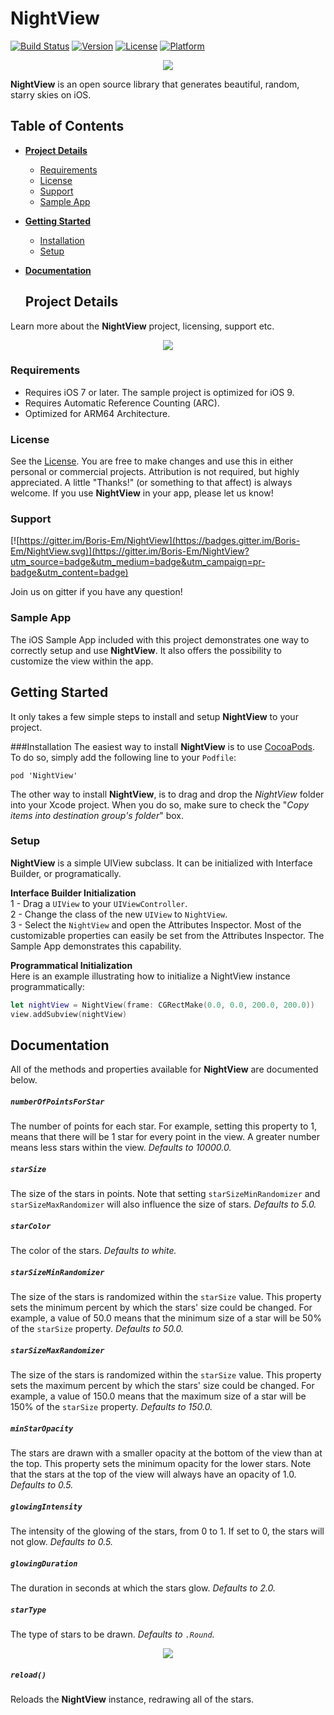 # NightView

[![Build Status](https://travis-ci.org/Boris-Em/NightView.svg?branch=master)](https://travis-ci.org/Boris-Em/NightView)
[![Version](https://img.shields.io/cocoapods/v/NightView.svg?style=flat)](http://cocoadocs.org/docsets/NightView)
[![License](https://img.shields.io/cocoapods/l/NightView.svg?style=flat)](http://cocoadocs.org/docsets/NightView)
[![Platform](https://img.shields.io/cocoapods/p/NightView.svg?style=flat)](http://cocoadocs.org/docsets/NightView)

<p align="center"><img src="https://s32.postimg.org/6w9jyums5/Night_View.jpg"/></p>	

**NightView** is an open source library that generates beautiful, random, starry skies on iOS.  

## Table of Contents

* [**Project Details**](#project-details)  
  * [Requirements](#requirements)
  * [License](#license)
  * [Support](#support)
  * [Sample App](#sample-app)
* [**Getting Started**](#getting-started)
  * [Installation](#installation)
  * [Setup](#setup)
* [**Documentation**](#documentation)
 
  
  ## Project Details
Learn more about the **NightView** project, licensing, support etc.

<p align="center"><img src="https://s31.postimg.org/tn5o1yikb/Night_View_i_Phone.jpg"/></p>

### Requirements
 - Requires iOS 7 or later. The sample project is optimized for iOS 9.
 - Requires Automatic Reference Counting (ARC).
 - Optimized for ARM64 Architecture.

### License
See the [License](https://github.com/Boris-Em/NightView/blob/master/LICENSE). You are free to make changes and use this in either personal or commercial projects. Attribution is not required, but highly appreciated. A little "Thanks!" (or something to that affect) is always welcome. If you use **NightView** in your app, please let us know!

### Support
[![https://gitter.im/Boris-Em/NightView](https://badges.gitter.im/Boris-Em/NightView.svg)](https://gitter.im/Boris-Em/NightView?utm_source=badge&utm_medium=badge&utm_campaign=pr-badge&utm_content=badge)  

Join us on gitter if you have any question!

### Sample App
The iOS Sample App included with this project demonstrates one way to correctly setup and use **NightView**. It also offers the possibility to customize the view within the app.

## Getting Started
It only takes a few simple steps to install and setup **NightView** to your project.

###Installation
The easiest way to install **NightView** is to use <a href="http://cocoapods.org/" target="_blank">CocoaPods</a>. To do so, simply add the following line to your `Podfile`:
	<pre><code>pod 'NightView'</code></pre>
	
The other way to install **NightView**, is to drag and drop the *NightView* folder into your Xcode project. When you do so, make sure to check the "*Copy items into destination group's folder*" box.

### Setup
**NightView** is a simple UIView subclass. It can be initialized with Interface Builder, or programatically.
 
 **Interface Builder Initialization**  
 1 - Drag a `UIView` to your `UIViewController`.  
 2 - Change the class of the new `UIView` to `NightView`.  
 3 - Select the `NightView` and open the Attributes Inspector. Most of the customizable properties can easily be set from the Attributes Inspector. The Sample App demonstrates this capability.
 
 **Programmatical Initialization**  
 Here is an example illustrating how to initialize a NightView instance programmatically:

 ```swift
 let nightView = NightView(frame: CGRectMake(0.0, 0.0, 200.0, 200.0))
 view.addSubview(nightView)
 ```
 
## Documentation
All of the methods and properties available for **NightView** are documented below.

##### `numberOfPointsForStar`  
The number of points for each star. For example, setting this property to 1, means that there will be 1 star for every point in the view. A greater number means less stars within the view. *Defaults to 10000.0.*

##### `starSize`  
The size of the stars in points. Note that setting `starSizeMinRandomizer` and `starSizeMaxRandomizer` will also influence the size of stars. *Defaults to 5.0.*

##### `starColor`  
The color of the stars. *Defaults to white.*

##### `starSizeMinRandomizer`  
The size of the stars is randomized within the `starSize` value. This property sets the minimum percent by which the stars' size could be changed. For example, a value of 50.0 means that the minimum size of a star will be 50% of the `starSize` property. *Defaults to 50.0.*

##### `starSizeMaxRandomizer`  
The size of the stars is randomized within the `starSize` value. This property sets the maximum percent by which the stars' size could be changed. For example, a value of 150.0 means that the maximum size of a star will be 150% of the `starSize` property. *Defaults to 150.0.*  

##### `minStarOpacity`  
The stars are drawn with a smaller opacity at the bottom of the view than at the top. This property sets the minimum opacity for the lower stars. Note that the stars at the top of the view will always have an opacity of 1.0. *Defaults to 0.5.*

##### `glowingIntensity`  
The intensity of the glowing of the stars, from 0 to 1. If set to 0, the stars will not glow. *Defaults to 0.5.*

##### `glowingDuration`  
The duration in seconds at which the stars glow. *Defaults to 2.0.*

##### `starType`  
The type of stars to be drawn. *Defaults to `.Round`.*  
<p align="center"><img src="https://s32.postimg.org/5lqa389lh/Night_View_Stars.jpg"/>

##### `reload()`  
Reloads the **NightView** instance, redrawing all of the stars.
